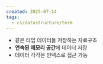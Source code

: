 ```yaml
---
created: 2025-07-14
tags:
  - cs/datastructure/term
---
```

- 같은 타입 데이터들 저장하는 자료구조
- **연속된 메모리 공간**에 데이터 저장
- 데이터 각각은 인덱스로 접근 가능